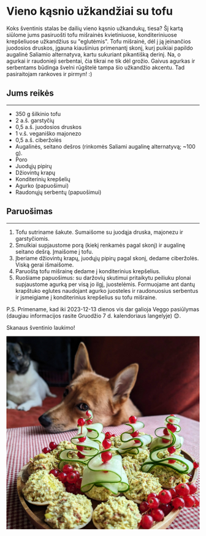 # Vieno kąsnio užkandžiai su tofu

 Koks šventinis stalas be dailių vieno kąsnio užkandukų, tiesa? Šį kartą siūlome jums pasiruošti tofu mišrainės kvietiniuose, konditeriniuose krepšeliuose užkandžius su "eglutėmis". Tofu mišrainė, dėl į ją įeinančios juodosios druskos, įgauna kiaušinius primenantį skonį, kurį puikiai papildo augalinė Saliamio alternatyva, kartu sukuriant pikantišką derinį. Na, o agurkai ir raudonieji serbentai, čia tikrai ne tik dėl grožio. Gaivus agurkas ir serbentams būdinga švelni rūgštelė tampa šio užkandžio akcentu. 
 Tad pasiraitojam rankoves ir pirmyn! :)


## Jums reikės
<hr/>

* 350 g šilkinio tofu
* 2 a.š. garstyčių
* 0,5 a.š. juodosios druskos
* 1 v.š. veganiško majonezo
* 0,5 a.š. ciberžolės
* Augalinės, seitano dešros (rinkomės Saliami augalinę alternatyvą; ~100 g).
* Poro
* Juodųjų pipirų
* Džiovintų krapų
* Konditerinių krepšelių
* Agurko (papuošimui)
* Raudonųjų serbentų (papuošimui)

## Paruošimas
<hr/>

1. Tofu sutriname šakute. Sumaišome su juodąja druska, majonezu ir garstyčiomis.
2. Smulkiai supjaustome porą (kiekį renkamės pagal skonį) ir augalinę seitano dešrą. Įmaišome į tofu.
3. Įberiame džiovintų krapų, juodųjų pipirų pagal skonį, dedame ciberžolės. Viską gerai išmaišome. 
4. Paruoštą tofu mišrainę dedame į konditerinius krepšelius.
5. Ruošiame papuošimus: su daržovių skutimui pritaikytu peiliuku plonai supjaustome agurką per visą jo ilgį, juostelėmis. Formuojame ant dantų krapštuko eglutes naudojant agurko juosteles ir raudonuosius serbentus ir įsmeigiame į konditerinius krepšelius su tofu mišraine. 

P.S. Primename, kad iki 2023-12-13 dienos vis dar galioja Veggo pasiūlymas (daugiau informacijos rasite Gruodžio 7 d. kalendoriaus langelyje) 😊.

Skanaus šventinio laukimo!

![name](../../pav/uzkandziai.jpg)
